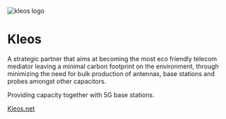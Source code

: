 ![kleos logo](kleos_logo.jpg)


# Kleos

A strategic partner that aims at becoming the most eco friendly telecom mediator leaving a minimal carbon footprint on the environment, through minimizing the need for bulk production of antennas, base stations and probes amongst other capacitors.

Providing capacity together with 5G base stations.

[Kleos.net](http://kleos.net)